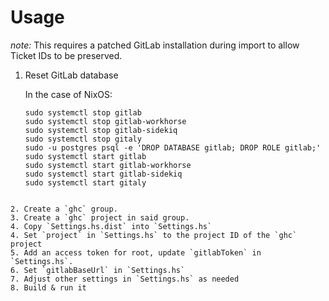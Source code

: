 Usage
=====

*note:* This requires a patched GitLab installation during import to allow
Ticket IDs to be preserved.

1. Reset GitLab database

    In the case of NixOS:
    ```
    sudo systemctl stop gitlab
    sudo systemctl stop gitlab-workhorse
    sudo systemctl stop gitlab-sidekiq
    sudo systemctl stop gitaly
    sudo -u postgres psql -e 'DROP DATABASE gitlab; DROP ROLE gitlab;'
    sudo systemctl start gitlab
    sudo systemctl start gitlab-workhorse
    sudo systemctl start gitlab-sidekiq
    sudo systemctl start gitaly
  ```
  
2. Create a `ghc` group.
3. Create a `ghc` project in said group.
4. Copy `Settings.hs.dist` into `Settings.hs`
4. Set `project` in `Settings.hs` to the project ID of the `ghc` project
5. Add an access token for root, update `gitlabToken` in `Settings.hs`.
6. Set `gitlabBaseUrl` in `Settings.hs`
7. Adjust other settings in `Settings.hs` as needed
8. Build & run it
